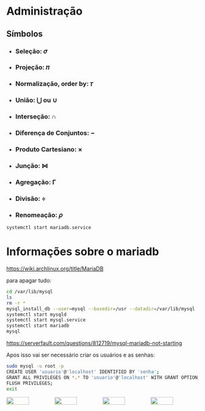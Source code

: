 # Administração

## Símbolos

- ### Seleção: 𝜎
- ### Projeção: 𝜋
- ### Normalização, order by: 𝜏 
- ### União: ⋃ ou ∪
- ### Interseção: ∩
- ### Diferença de Conjuntos: −
- ### Produto Cartesiano: ×
- ### Junção: ⋈
- ### Agregação: Γ
- ### Divisão: ÷
- ### Renomeação: 𝜌

```zsh-syntax-highlighting
systemctl start mariadb.service
```
# Informações sobre o mariadb
https://wiki.archlinux.org/title/MariaDB


para apagar tudo:
```bash
cd /var/lib/mysql
ls
rm -r *
mysql_install_db --user=mysql --basedir=/usr --datadir=/var/lib/mysql
systemctl start mysqld
systemctl start mysql.service
systemctl start mariadb
mysql
```
https://serverfault.com/questions/812719/mysql-mariadb-not-starting

Apos isso vai ser necessário criar os usuários e as senhas:
```bash
sudo mysql -u root -p
CREATE USER 'usuario'@'localhost' IDENTIFIED BY 'senha';
GRANT ALL PRIVILEGES ON *.* TO 'usuario'@'localhost' WITH GRANT OPTION;
FLUSH PRIVILEGES;
exit
```

<div style="
    display: flex;
    align-items: center;
    justify-content: center;">
    <img width="47%" src="https://user-images.githubusercontent.com/15125899/172028418-55712d9e-3864-4221-91e5-b377b7f32d1b.png"/>
    <img width="47%" src="https://user-images.githubusercontent.com/15125899/172028421-d2f27c62-92fe-40b4-8274-275ad42a0a3f.png"/>
    <img width="47%" src="https://user-images.githubusercontent.com/15125899/172028427-f37eb971-be3c-4921-8322-a57018879003.png"/>
    <img width="47%" src="https://c.tenor.com/ijFEgTs6FGoAAAAi/test-gadgets.gif"/>
</div>
